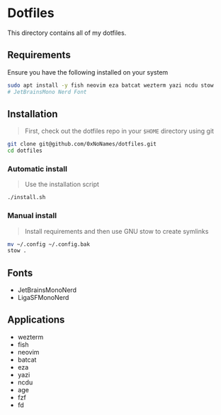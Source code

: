 # Dotfiles

This directory contains all of my dotfiles.

## Requirements

Ensure you have the following installed on your system

```bash
sudo apt install -y fish neovim eza batcat wezterm yazi ncdu stow
# JetBrainsMono Nerd Font
```

## Installation

> First, check out the dotfiles repo in your `$HOME` directory using git

```bash
git clone git@github.com/0xNoNames/dotfiles.git
cd dotfiles
```

### Automatic install

> Use the installation script

```bash
./install.sh
```

### Manual install

> Install requirements and then use GNU stow to create symlinks

```bash
mv ~/.config ~/.config.bak
stow .
```

## Fonts

- JetBrainsMonoNerd
- LigaSFMonoNerd

## Applications

- wezterm
- fish
- neovim
- batcat
- eza
- yazi
- ncdu
- age
- fzf
- fd
